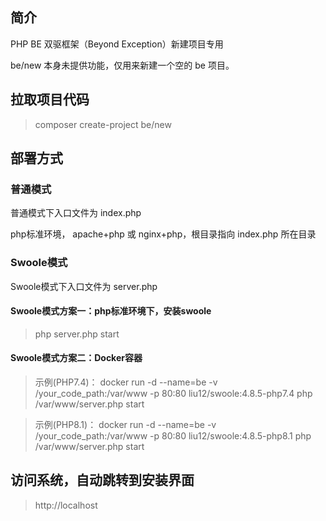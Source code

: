 ## 简介

PHP BE 双驱框架（Beyond Exception）新建项目专用

be/new 本身未提供功能，仅用来新建一个空的 be 项目。




## 拉取项目代码

> composer create-project be/new

## 部署方式

### 普通模式

普通模式下入口文件为 index.php

php标准环境， apache+php 或 nginx+php，根目录指向 index.php 所在目录


### Swoole模式

Swoole模式下入口文件为 server.php

#### Swoole模式方案一：php标准环境下，安装swoole

> php server.php start


#### Swoole模式方案二：Docker容器

> 示例(PHP7.4)： docker run -d --name=be -v /your_code_path:/var/www -p 80:80 liu12/swoole:4.8.5-php7.4 php /var/www/server.php start


> 示例(PHP8.1)： docker run -d --name=be -v /your_code_path:/var/www -p 80:80 liu12/swoole:4.8.5-php8.1 php /var/www/server.php start


        
## 访问系统，自动跳转到安装界面
            
> http://localhost
